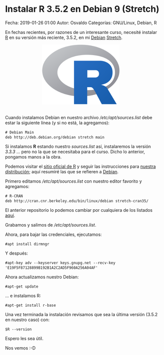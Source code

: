 Instalar R 3.5.2 en Debian 9 (Stretch)
==================================

Fecha: 2019-01-26 01:00
Autor: Osvaldo
Categorías: GNU/Linux, Debian, R

En fechas recientes, por razones de un interesante curso, necesité instalar [R](https://en.wikipedia.org/wiki/R_(programming_language)) en su versión más reciente, 3.5.2, en mi [Debian](https://www.debian.org/) [Stretch](https://wiki.debian.org/DebianStretch).

<center>
<img class="img-responsive" style="width:50%;height:auto;margin-right:12px;" src="2019-01-26-instalar-R-3-5-2/R_logo.png" alt="Logo de R" width="250" height="250">
</center>

<!-- break -->

<br />

Cuando instalamos Debian en nuestro archivo _/etc/apt/sources.list_ debe estar la siguiente línea (y si no está, la agregamos):

<pre><code># Debian Main
deb http://deb.debian.org/debian stretch main
</code></pre>

Si instalamos **R** estando nuestro _sources.list_ así, instalaremos la versión _3.3.3_ ... pero no la que se necesitaba para el curso. Dicho lo anterior, pongamos manos a la obra.

Podemos visitar el [sitio oficial de R](https://cran.r-project.org/) y seguir las instrucciones para [nuestra distribución](https://cran.r-project.org/bin/linux/); aquí resumiré las que se refieren a [Debian](https://cran.r-project.org/bin/linux/debian/).

Primero editamos _/etc/apt/sources.list_ con nuestro editor favorito y agregamos:

<pre><code># R-CRAN
deb http://cran.cnr.berkeley.edu/bin/linux/debian stretch-cran35/
</code></pre>

El anterior repositorio lo podemos cambiar por cualquiera de los listados [aquí](http://cran.r-project.org/mirrors.html).

Grabamos y salimos de _/etc/apt/sources.list_.

Ahora, para bajar las credenciales, ejecutamos:

<pre><code>#apt install dirmngr
</code></pre>

Y después:

<pre><code>#apt-key adv --keyserver keys.gnupg.net --recv-key 'E19F5F87128899B192B1A2C2AD5F960A256A04AF'
</code></pre>

Ahora actualizamos nuestro Debian:

<pre><code>#apt-get update
</code></pre>

... e instalamos R:

<pre><code>#apt-get install r-base
</code></pre>

Una vez terminada la instalación revisamos que sea la última versión (3.5.2 en nuestro caso) con:

<pre><code>$R --version
</code></pre>

Espero les sea útil.

Nos vemos :-D

